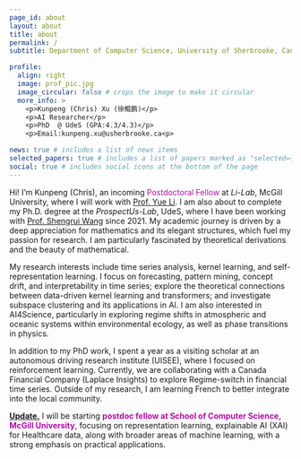 ```yaml
---
page_id: about
layout: about
title: about
permalink: /
subtitle: Department of Computer Science, University of Sherbrooke, Canada <br> School of Computer Science, McGill University, Canada

profile:
  align: right
  image: prof_pic.jpg
  image_circular: false # crops the image to make it circular
  more_info: >
    <p>Kunpeng (Chris) Xu (徐鲲鹏)</p>
    <p>AI Researcher</p>
    <p>PhD  @ UdeS (GPA:4.3/4.3)</p>
    <p>Email:kunpeng.xu@usherbrooke.ca<p>

news: true # includes a list of news items
selected_papers: true # includes a list of papers marked as "selected={true}"
social: true # includes social icons at the bottom of the page
---
```




Hi! I’m Kunpeng (Chris), an incoming <span style="color:#b509ac">Postdoctoral Fellow</span> at *Li-Lab*, McGill University, where I will work with <a href='https://www.cs.mcgill.ca/~yueli/'>Prof. Yue Li</a>. I am also about to complete my Ph.D. degree at the *ProspectUs-Lab*, UdeS, where I have been working with <a href='https://www.usherbrooke.ca/recherche/fr/specialistes/details/shengrui.wang'>Prof. Shengrui Wang</a> since 2021. My academic journey is driven by a deep appreciation for mathematics and its elegant structures, which fuel my passion for research. I am particularly fascinated by theoretical derivations and the beauty of mathematical.

My research interests include time series analysis, kernel learning, and self-representation learning. I focus on forecasting, pattern mining, concept drift, and interpretability in time series; explore the theoretical connections between data-driven kernel learning and transformers; and investigate subspace clustering and its applications in AI. I am also interested in AI4Science, particularly in exploring regime shifts in atmospheric and oceanic systems within environmental ecology, as well as phase transitions in physics.

In addition to my PhD work, I spent a year as a visiting scholar at an autonomous driving research institute (UISEE), where I focused on reinforcement learning. Currently, we are collaborating with a Canada Financial Company (Laplace Insights) to explore Regime-switch in financial time series.
Outside of my research, I am learning French to better integrate into the local community. 

**<a href='#'>Update.</a>** I will be starting **<span style="color:#b509ac">postdoc fellow at School of Computer Science, McGill University</span>**, focusing on representation learning, explainable AI (XAI) for Healthcare data, along with broader areas of machine learning, with a strong emphasis on practical applications.

[//]: # (I will be graduating soon and I am looking for postdoc/full time research positions in representation learning/XAI of time series and more broadly in machine learning, motivated by a practical application.)